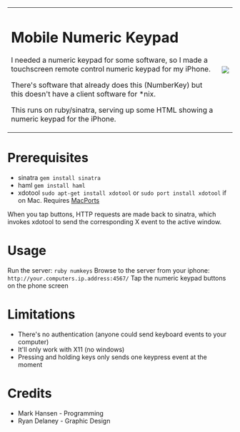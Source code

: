 <table><tr><td>
<h1>Mobile Numeric Keypad</h1>
<p>I needed a numeric keypad for some software, so I made a touchscreen remote control numeric keypad for my iPhone.</p>

<p>There's software that already does this (NumberKey) but this doesn't have a client software for *nix.</p>

<p>This runs on ruby/sinatra, serving up some HTML showing a numeric keypad for the iPhone.</p>
</td>
<td>
<img src='http://i.imgur.com/8tWqW.png' style='float:right'>
</td></tr></table>

Prerequisites
=============

- sinatra `gem install sinatra`
- haml `gem install haml`
- xdotool `sudo apt-get install xdotool` or `sudo port install xdotool` if on Mac. Requires <a href="http://www.macports.org/">MacPorts</a>

When you tap buttons, HTTP requests are made back to sinatra, which invokes xdotool to send the corresponding X event to the active window.

Usage
=====
Run the server: `ruby numkeys`
Browse to the server from your iphone: `http://your.computers.ip.address:4567/`
Tap the numeric keypad buttons on the phone screen

Limitations
===========

- There's no authentication (anyone could send keyboard events to your computer)
- It'll only work with X11 (no windows)
- Pressing and holding keys only sends one keypress event at the moment

Credits
=======
- Mark Hansen - Programming
- Ryan Delaney - Graphic Design

